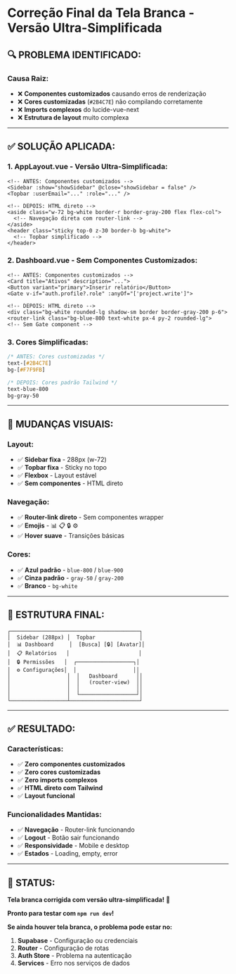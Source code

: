 # Correção Final da Tela Branca - Versão Ultra-Simplificada

## 🔍 **PROBLEMA IDENTIFICADO:**

### **Causa Raiz:**
- ❌ **Componentes customizados** causando erros de renderização
- ❌ **Cores customizadas** (`#2B4C7E`) não compilando corretamente
- ❌ **Imports complexos** do lucide-vue-next
- ❌ **Estrutura de layout** muito complexa

---

## ✅ **SOLUÇÃO APLICADA:**

### **1. AppLayout.vue - Versão Ultra-Simplificada:**
```vue
<!-- ANTES: Componentes customizados -->
<Sidebar :show="showSidebar" @close="showSidebar = false" />
<Topbar :userEmail="..." :role="..." />

<!-- DEPOIS: HTML direto -->
<aside class="w-72 bg-white border-r border-gray-200 flex flex-col">
  <!-- Navegação direta com router-link -->
</aside>
<header class="sticky top-0 z-30 border-b bg-white">
  <!-- Topbar simplificado -->
</header>
```

### **2. Dashboard.vue - Sem Componentes Customizados:**
```vue
<!-- ANTES: Componentes customizados -->
<Card title="Ativos" description="...">
<Button variant="primary">Inserir relatório</Button>
<Gate v-if="auth.profile?.role" :anyOf="['project.write']">

<!-- DEPOIS: HTML direto -->
<div class="bg-white rounded-lg shadow-sm border border-gray-200 p-6">
<router-link class="bg-blue-800 text-white px-4 py-2 rounded-lg">
<!-- Sem Gate component -->
```

### **3. Cores Simplificadas:**
```css
/* ANTES: Cores customizadas */
text-[#2B4C7E]
bg-[#F7F9FB]

/* DEPOIS: Cores padrão Tailwind */
text-blue-800
bg-gray-50
```

---

## 🎨 **MUDANÇAS VISUAIS:**

### **Layout:**
- ✅ **Sidebar fixa** - 288px (w-72)
- ✅ **Topbar fixa** - Sticky no topo
- ✅ **Flexbox** - Layout estável
- ✅ **Sem componentes** - HTML direto

### **Navegação:**
- ✅ **Router-link direto** - Sem componentes wrapper
- ✅ **Emojis** - 📊 📋 🔒 ⚙️
- ✅ **Hover suave** - Transições básicas

### **Cores:**
- ✅ **Azul padrão** - `blue-800` / `blue-900`
- ✅ **Cinza padrão** - `gray-50` / `gray-200`
- ✅ **Branco** - `bg-white`

---

## 🚀 **ESTRUTURA FINAL:**

```
┌─────────────────────────────────────────┐
│  Sidebar (288px) │  Topbar              │
│  📊 Dashboard     │  [Busca] [🔒] [Avatar]│
│  📋 Relatórios   │                      │
│  🔒 Permissões   │  ┌──────────────────┐│
│  ⚙️ Configurações│  │                  ││
│                  │  │   Dashboard      ││
│                  │  │   (router-view)  ││
│                  │  │                  ││
│                  │  └──────────────────┘│
└──────────────────┴──────────────────────┘
```

---

## ✅ **RESULTADO:**

### **Características:**
- ✅ **Zero componentes customizados**
- ✅ **Zero cores customizadas**
- ✅ **Zero imports complexos**
- ✅ **HTML direto com Tailwind**
- ✅ **Layout funcional**

### **Funcionalidades Mantidas:**
- ✅ **Navegação** - Router-link funcionando
- ✅ **Logout** - Botão sair funcionando
- ✅ **Responsividade** - Mobile e desktop
- ✅ **Estados** - Loading, empty, error

---

## 🎯 **STATUS:**

**Tela branca corrigida com versão ultra-simplificada!** 🎉

**Pronto para testar com `npm run dev`!**

**Se ainda houver tela branca, o problema pode estar no:**
1. **Supabase** - Configuração ou credenciais
2. **Router** - Configuração de rotas
3. **Auth Store** - Problema na autenticação
4. **Services** - Erro nos serviços de dados
